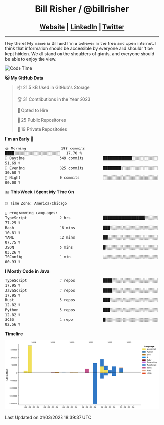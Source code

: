 
<h1 align="center">
    Bill Risher / @billrisher <br />
</h1>
<h2 align="center">
    <a href="https://billrisher.com">Website</a> | <a href="https://linkedin.com/in/william-risher">LinkedIn</a> | <a href="https://twitter.com/billrisher_">Twitter</a> 
 </h2>

---

Hey there! My name is Bill and I'm a believer in the free and open internet. 
I think that information should be accessible by everyone and shouldn't be kept hidden. 
We all stand on the shoulders of giants, and everyone should be able to enjoy the view.

<!--START_SECTION:waka-->
![Code Time](http://img.shields.io/badge/Code%20Time-144%20hrs%2015%20mins-blue)

**🐱 My GitHub Data** 

> 📦 21.5 kB Used in GitHub's Storage 
 > 
> 🏆 31 Contributions in the Year 2023
 > 
> 💼 Opted to Hire
 > 
> 📜 25 Public Repositories 
 > 
> 🔑 19 Private Repositories 
 > 
**I'm an Early 🐤** 

```text
🌞 Morning                188 commits         ████░░░░░░░░░░░░░░░░░░░░░   17.70 % 
🌆 Daytime                549 commits         █████████████░░░░░░░░░░░░   51.69 % 
🌃 Evening                325 commits         ████████░░░░░░░░░░░░░░░░░   30.60 % 
🌙 Night                  0 commits           ░░░░░░░░░░░░░░░░░░░░░░░░░   00.00 % 
```


📊 **This Week I Spent My Time On** 

```text
🕑︎ Time Zone: America/Chicago

💬 Programming Languages: 
TypeScript               2 hrs               ███████████████████░░░░░░   77.25 % 
Bash                     16 mins             ███░░░░░░░░░░░░░░░░░░░░░░   10.81 % 
YAML                     12 mins             ██░░░░░░░░░░░░░░░░░░░░░░░   07.75 % 
JSON                     5 mins              █░░░░░░░░░░░░░░░░░░░░░░░░   03.26 % 
TSConfig                 1 min               ░░░░░░░░░░░░░░░░░░░░░░░░░   00.93 % 
```

**I Mostly Code in Java** 

```text
TypeScript               7 repos             ████░░░░░░░░░░░░░░░░░░░░░   17.95 % 
JavaScript               7 repos             ████░░░░░░░░░░░░░░░░░░░░░   17.95 % 
Rust                     5 repos             ███░░░░░░░░░░░░░░░░░░░░░░   12.82 % 
Python                   5 repos             ███░░░░░░░░░░░░░░░░░░░░░░   12.82 % 
SCSS                     1 repo              █░░░░░░░░░░░░░░░░░░░░░░░░   02.56 % 
```



**Timeline**

![Lines of Code chart](https://raw.githubusercontent.com/billrisher/billrisher/main/assets/bar_graph.png)


 Last Updated on 31/03/2023 18:39:37 UTC
<!--END_SECTION:waka-->
